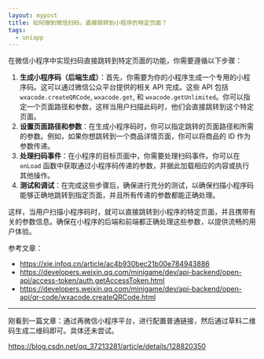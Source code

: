 ```yaml
---
layout: mypost
title: 如何做到微信扫码，直接跳转到小程序的特定页面？
tags:
  - uniapp
---
```


在微信小程序中实现扫码直接跳转到特定页面的功能，你需要遵循以下步骤：

1. **生成小程序码（后端生成）**：首先，你需要为你的小程序生成一个专用的小程序码。这可以通过微信公众平台提供的相关 API 完成。这些 API 包括 `wxacode.createQRCode`, `wxacode.get`, 和 `wxacode.getUnlimited`。你可以指定一个页面路径和参数，这样当用户扫描此码时，他们会直接跳转到这个特定页面。
2. **设置页面路径和参数**：在生成小程序码时，你可以指定跳转的页面路径和所需的参数。例如，如果你想跳转到一个商品详情页面，你可以将商品的 ID 作为参数传递。
3. **处理扫码事件**：在小程序的目标页面中，你需要处理扫码事件。你可以在 `onLoad` 函数中获取通过小程序码传递的参数，并据此加载相应的内容或执行其他操作。
4. **测试和调试**：在完成这些步骤后，确保进行充分的测试，以确保扫描小程序码能够正确地跳转到指定页面，并且所有传递的参数都能正确处理。

这样，当用户扫描小程序码时，就可以直接跳转到小程序的特定页面，并且携带有关的参数信息。确保在小程序的后端和前端都正确处理这些参数，以提供流畅的用户体验。

参考文章：

- https://xie.infoq.cn/article/ac4b930bec21b00e784943886
- https://developers.weixin.qq.com/minigame/dev/api-backend/open-api/access-token/auth.getAccessToken.html
- https://developers.weixin.qq.com/minigame/dev/api-backend/open-api/qr-code/wxacode.createQRCode.html

---

刚看到一篇文章：通过再微信小程序平台，进行配置普通链接，然后通过草料二维码生成二维码即可。具体还未尝试。

https://blog.csdn.net/qq_37213281/article/details/128820350
